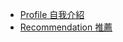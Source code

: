<!--
.. title: table-of-contents
.. slug: table-of-contents
.. date: 2024-06-04 21:12:43 UTC+08:00
.. tags: 
.. category: 
.. link: 
.. description: 
.. type: text
-->

- [Profile 自我介紹](/pages/profile)
- [Recommendation 推薦](/pages/recommendation)
